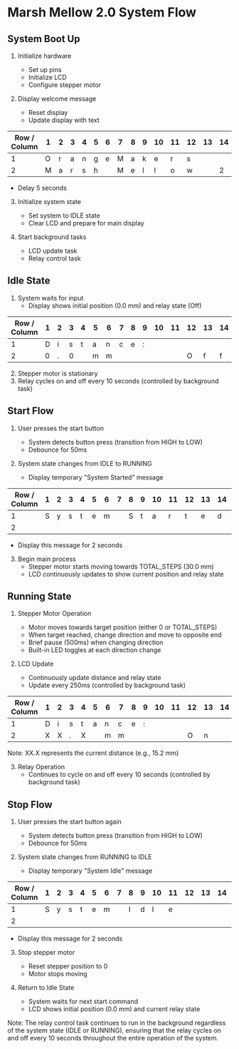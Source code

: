 # Marsh Mellow 2.0 System Flow

## System Boot Up

1. Initialize hardware
   - Set up pins
   - Initialize LCD
   - Configure stepper motor

2. Display welcome message
   - Reset display
   - Update display with text

| Row / Column | 1 | 2 | 3 | 4 | 5 | 6 | 7 | 8 | 9 | 10 | 11 | 12 | 13 | 14 | 15 | 16 |
|--------------|---|---|---|---|---|---|---|---|---|----|----|----|----|----|----|----| 
| 1            | O | r | a | n | g | e | M | a | k | e  | r  | s  |    |    |    |    |
| 2            | M | a | r | s | h |   | M | e | l | l  | o  | w  |    | 2  | .  | 0  |

   - Delay 5 seconds

3. Initialize system state
   - Set system to IDLE state
   - Clear LCD and prepare for main display

4. Start background tasks
   - LCD update task
   - Relay control task

## Idle State

1. System waits for input
   - Display shows initial position (0.0 mm) and relay state (Off)

| Row / Column | 1 | 2 | 3 | 4 | 5 | 6 | 7 | 8 | 9 | 10 | 11 | 12 | 13 | 14 | 15 | 16 |
|--------------|---|---|---|---|---|---|---|---|---|----|----|----|----|----|----|----| 
| 1            | D | i | s | t | a | n | c | e | : |    |    |    |    |    |    |    |
| 2            | 0 | . | 0 |   | m | m |   |   |   |    |    | O  | f  | f  |    |    |

2. Stepper motor is stationary
3. Relay cycles on and off every 10 seconds (controlled by background task)

## Start Flow

1. User presses the start button
   - System detects button press (transition from HIGH to LOW)
   - Debounce for 50ms

2. System state changes from IDLE to RUNNING
   - Display temporary "System Started" message

| Row / Column | 1 | 2 | 3 | 4 | 5 | 6 | 7 | 8 | 9 | 10 | 11 | 12 | 13 | 14 | 15 | 16 |
|--------------|---|---|---|---|---|---|---|---|---|----|----|----|----|----|----|----| 
| 1            | S | y | s | t | e | m |   | S | t | a  | r  | t  | e  | d  |    |    |
| 2            |   |   |   |   |   |   |   |   |   |    |    |    |    |    |    |    |

   - Display this message for 2 seconds

3. Begin main process
   - Stepper motor starts moving towards TOTAL_STEPS (30.0 mm)
   - LCD continuously updates to show current position and relay state

## Running State

1. Stepper Motor Operation
   - Motor moves towards target position (either 0 or TOTAL_STEPS)
   - When target reached, change direction and move to opposite end
   - Brief pause (500ms) when changing direction
   - Built-in LED toggles at each direction change

2. LCD Update
   - Continuously update distance and relay state
   - Update every 250ms (controlled by background task)

| Row / Column | 1 | 2 | 3 | 4 | 5 | 6 | 7 | 8 | 9 | 10 | 11 | 12 | 13 | 14 | 15 | 16 |
|--------------|---|---|---|---|---|---|---|---|---|----|----|----|----|----|----|----| 
| 1            | D | i | s | t | a | n | c | e | : |    |    |    |    |    |    |    |
| 2            | X | X | . | X |   | m | m |   |   |    |    | O  | n  |    |    |    |

   Note: XX.X represents the current distance (e.g., 15.2 mm)

3. Relay Operation
   - Continues to cycle on and off every 10 seconds (controlled by background task)

## Stop Flow

1. User presses the start button again
   - System detects button press (transition from HIGH to LOW)
   - Debounce for 50ms

2. System state changes from RUNNING to IDLE
   - Display temporary "System Idle" message

| Row / Column | 1 | 2 | 3 | 4 | 5 | 6 | 7 | 8 | 9 | 10 | 11 | 12 | 13 | 14 | 15 | 16 |
|--------------|---|---|---|---|---|---|---|---|---|----|----|----|----|----|----|----| 
| 1            | S | y | s | t | e | m |   | I | d | l  | e  |    |    |    |    |    |
| 2            |   |   |   |   |   |   |   |   |   |    |    |    |    |    |    |    |

   - Display this message for 2 seconds

3. Stop stepper motor
   - Reset stepper position to 0
   - Motor stops moving

4. Return to Idle State
   - System waits for next start command
   - LCD shows initial position (0.0 mm) and current relay state

Note: The relay control task continues to run in the background regardless of the system state (IDLE or RUNNING), ensuring that the relay cycles on and off every 10 seconds throughout the entire operation of the system.
